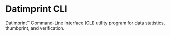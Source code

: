# Datimprint CLI

Datimprint™ Command-Line Interface (CLI) utility program for data statistics, thumbprint, and verification.
